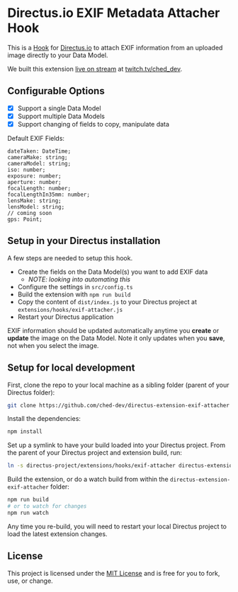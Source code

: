 # Directus.io EXIF Metadata Attacher Hook

This is a [Hook](https://docs.directus.io/extensions/hooks/) for [Directus.io](https://directus.io) to attach EXIF information from an uploaded image directly to your Data Model.

We built this extension [live on stream](https://www.twitch.tv/videos/1411653279) at [twitch.tv/ched_dev](https://twitch.tv/ched_dev).

## Configurable Options

- [x] Support a single Data Model
- [x] Support multiple Data Models
- [x] Support changing of fields to copy, manipulate data

Default EXIF Fields:
```
dateTaken: DateTime;
cameraMake: string;
cameraModel: string;
iso: number;
exposure: number;
aperture: number;
focalLength: number;
focalLengthIn35mm: number;
lensMake: string;
lensModel: string;
// coming soon
gps: Point;
```

## Setup in your Directus installation

A few steps are needed to setup this hook.

- Create the fields on the Data Model(s) you want to add EXIF data
  - _NOTE: looking into automating this_
- Configure the settings in `src/config.ts`
- Build the extension with `npm run build`
- Copy the content of `dist/index.js` to your Directus project at `extensions/hooks/exif-attacher.js`
- Restart your Directus application

EXIF information should be updated automatically anytime you **create** or **update** the image on the Data Model. Note it only updates when you **save**, not when you select the image.

## Setup for local development

First, clone the repo to your local machine as a sibling folder (parent of your Directus folder):

```sh
git clone https://github.com/ched-dev/directus-extension-exif-attacher
```

Install the dependencies:

```sh
npm install
```

Set up a symlink to have your build loaded into your Directus project. From the parent of your Directus project and extension build, run:

```sh
ln -s directus-project/extensions/hooks/exif-attacher directus-extension-exif-attacher
```

Build the extension, or do a watch build from within the `directus-extension-exif-attacher` folder:

```sh
npm run build
# or to watch for changes
npm run watch
```

Any time you re-build, you will need to restart your local Directus project to load the latest extension changes.

## License

This project is licensed under the [MIT License](LICENSE) and is free for you to fork, use, or change.